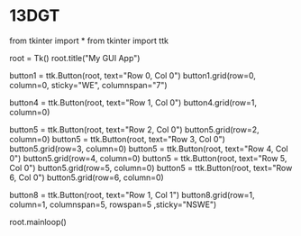 # 13DGT
from tkinter import *
from tkinter import ttk

root = Tk()
root.title("My GUI App")


button1 = ttk.Button(root, text="Row 0, Col 0")
button1.grid(row=0, column=0, sticky="WE", columnspan="7")

button4 = ttk.Button(root, text="Row 1, Col 0")
button4.grid(row=1, column=0)

button5 = ttk.Button(root, text="Row 2, Col 0")
button5.grid(row=2, column=0)
button5 = ttk.Button(root, text="Row 3, Col 0")
button5.grid(row=3, column=0)
button5 = ttk.Button(root, text="Row 4, Col 0")
button5.grid(row=4, column=0)
button5 = ttk.Button(root, text="Row 5, Col 0")
button5.grid(row=5, column=0)
button5 = ttk.Button(root, text="Row 6, Col 0")
button5.grid(row=6, column=0)

button8 = ttk.Button(root, text="Row 1, Col 1")
button8.grid(row=1, column=1, columnspan=5, rowspan=5 ,sticky="NSWE")


root.mainloop()
